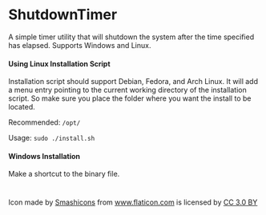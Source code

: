 # ShutdownTimer

A simple timer utility that will shutdown the system after the time specified has elapsed.
Supports Windows and Linux.

#### Using Linux Installation Script
Installation script should support Debian, Fedora, and Arch Linux. It will add a menu entry pointing to the current working directory of the installation script. So make sure you place the folder where you want the install to be located.

Recommended: `/opt/`

Usage: `sudo ./install.sh`

#### Windows Installation

Make a shortcut to the binary file.


# 
Icon made by <a href="https://www.flaticon.com/authors/smashicons" title="Smashicons">Smashicons</a> from <a href="https://www.flaticon.com/" 			    title="Flaticon">www.flaticon.com</a> is licensed by <a href="http://creativecommons.org/licenses/by/3.0/" 			    title="Creative Commons BY 3.0" target="_blank">CC 3.0 BY</a></div>